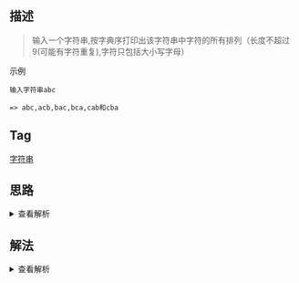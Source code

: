 ## 描述

> 输入一个字符串,按字典序打印出该字符串中字符的所有排列（长度不超过 9(可能有字符重复),字符只包括大小写字母）

示例

```
输入字符串abc

=> abc,acb,bac,bca,cab和cba
```

## Tag

[字符串](/_posts/sort#字符串)

## 思路

<details>
<summary>查看解析</summary>

这里只提供一个最简单的做法，后续等补充吧。就是递归+散列表去重，比如 abc 的全排列，等于 a 和 bc 的全排+b 和 ac 的全排+c 和 ab 的全排，更复杂的序列以此类推，缺点是空间复杂度比较高，且有重复计算

</details>

## 解法

<details>
<summary>查看解析</summary>

```js
function Permutation(str) {
	if (str.length <= 1) return str
	str = [].slice.call(str)
	let res = []
	let hashmap = {}
	str.map((n, index) => {
		Permutation(str.filter((n, i) => i !== index)).map(restStr => {
			let s = n + restStr
			if (!hashmap[s]) {
				res.push(s)
				hashmap[s] = true
			}
		})
	})
	return res
}
```

</details>
